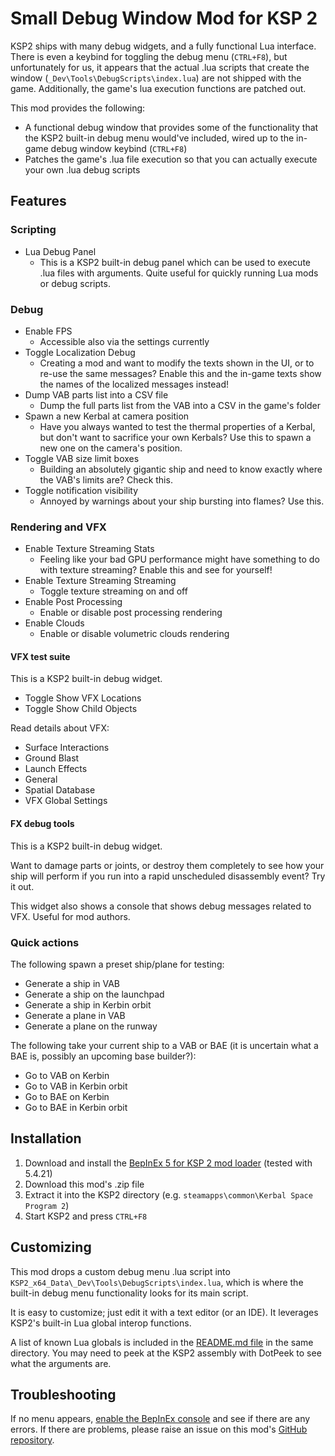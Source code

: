 # Small Debug Window Mod for KSP 2

KSP2 ships with many debug widgets, and a fully functional Lua interface. There is even a keybind for toggling the debug menu (`CTRL+F8`), but unfortunately for us, it appears that the actual .lua scripts that create the window (`_Dev\Tools\DebugScripts\index.lua`) are not shipped with the game. Additionally, the game's lua execution functions are patched out.

This mod provides the following:

- A functional debug window that provides some of the functionality that the KSP2 built-in debug menu would've included, wired up to the in-game debug window keybind (`CTRL+F8`)
- Patches the game's .lua file execution so that you can actually execute your own .lua debug scripts

## Features

### Scripting

- Lua Debug Panel
  - This is a KSP2 built-in debug panel which can be used to execute .lua files with arguments. Quite useful for quickly running Lua mods or debug scripts.

### Debug

- Enable FPS
  - Accessible also via the settings currently
- Toggle Localization Debug
  - Creating a mod and want to modify the texts shown in the UI, or to re-use the same messages? Enable this and the in-game texts show the names of the localized messages instead!
- Dump VAB parts list into a CSV file
  - Dump the full parts list from the VAB into a CSV in the game's folder
- Spawn a new Kerbal at camera position
  - Have you always wanted to test the thermal properties of a Kerbal, but don't want to sacrifice your own Kerbals? Use this to spawn a new one on the camera's position.
- Toggle VAB size limit boxes
  - Building an absolutely gigantic ship and need to know exactly where the VAB's limits are? Check this.
- Toggle notification visibility
  - Annoyed by warnings about your ship bursting into flames? Use this.

### Rendering and VFX

- Enable Texture Streaming Stats
  - Feeling like your bad GPU performance might have something to do with texture streaming? Enable this and see for yourself!
- Enable Texture Streaming Streaming
  - Toggle texture streaming on and off
- Enable Post Processing
  - Enable or disable post processing rendering
- Enable Clouds
  - Enable or disable volumetric clouds rendering

#### VFX test suite

This is a KSP2 built-in debug widget.

- Toggle Show VFX Locations
- Toggle Show Child Objects

Read details about VFX:

- Surface Interactions
- Ground Blast
- Launch Effects
- General
- Spatial Database
- VFX Global Settings

#### FX debug tools

This is a KSP2 built-in debug widget.

Want to damage parts or joints, or destroy them completely to see how your ship will perform if you run into a rapid unscheduled disassembly event? Try it out.

This widget also shows a console that shows debug messages related to VFX. Useful for mod authors.

### Quick actions

The following spawn a preset ship/plane for testing:

- Generate a ship in VAB
- Generate a ship on the launchpad
- Generate a ship in Kerbin orbit
- Generate a plane in VAB
- Generate a plane on the runway

The following take your current ship to a VAB or BAE (it is uncertain what a BAE is, possibly an upcoming base builder?):

- Go to VAB on Kerbin
- Go to VAB in Kerbin orbit
- Go to BAE on Kerbin
- Go to BAE in Kerbin orbit

## Installation

1. Download and install the [BepInEx 5 for KSP 2 mod loader](https://spacedock.info/mod/3255/BepInEx%20for%20KSP%202) (tested with 5.4.21)
2. Download this mod's .zip file
3. Extract it into the KSP2 directory (e.g. `steamapps\common\Kerbal Space Program 2`)
4. Start KSP2 and press `CTRL+F8`

## Customizing

This mod drops a custom debug menu .lua script into `KSP2_x64_Data\_Dev\Tools\DebugScripts\index.lua`, which is where the built-in debug menu functionality looks for its main script.

It is easy to customize; just edit it with a text editor (or an IDE). It leverages KSP2's built-in Lua global interop functions.

A list of known Lua globals is included in the [README.md file](https://github.com/sea-ex/SmallDebugWindow/blob/master/DebugScripts/README.md) in the same directory. You may need to peek at the KSP2 assembly with DotPeek to see what the arguments are.

## Troubleshooting

If no menu appears, [enable the BepInEx console](https://docs.bepinex.dev/articles/user_guide/troubleshooting.html#enable-console) and see if there are any errors.
If there are problems, please raise an issue on this mod's [GitHub repository](https://github.com/sea-ex/SmallDebugWindow/issues).
